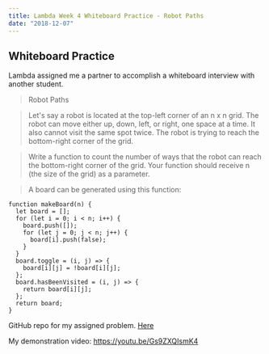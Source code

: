 ```yaml
---
title: Lambda Week 4 Whiteboard Practice - Robot Paths
date: "2018-12-07"
---
```


## Whiteboard Practice

Lambda assigned me a partner to accomplish a whiteboard interview with another student.

>Robot Paths

>Let's say a robot is located at the top-left corner of an n x n grid. The robot can move either up, down, left, or right, one space at a time. It also cannot visit the same spot twice. The robot is trying to reach the bottom-right corner of the grid.

>Write a function to count the number of ways that the robot can reach the bottom-right corner of the grid. Your function should receive n (the size of the grid) as a parameter.

>A board can be generated using this function:

```
function makeBoard(n) {
  let board = [];
  for (let i = 0; i < n; i++) {
    board.push([]);
    for (let j = 0; j < n; j++) {
      board[i].push(false);
    }
  }
  board.toggle = (i, j) => {
    board[i][j] = !board[i][j];
  };
  board.hasBeenVisited = (i, j) => {
    return board[i][j];
  };
  return board;
}
```
GitHub repo for my assigned problem.
[Here](https://github.com/LambdaSchool/Whiteboard-Pairing/tree/master/RobotPaths) 

My demonstration video: https://youtu.be/Gs9ZXQIsmK4